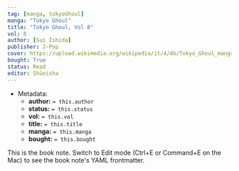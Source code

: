 ```yaml
---
tag: [manga, tokyoGhoul]
manga: "Tokyo Ghoul"
title: "Tokyo Ghoul, Vol 8"
vol: 8
author: [Sui Ishida]
publisher: J-Pop
cover: https://upload.wikimedia.org/wikipedia/it/4/4b/Tokyo_Ghoul_manga.jpg
bought: True
status: Read
editor: Shūeisha
---
```



- Metadata:
	- **author:** `= this.author`
	- **status:** `= this.status`
	- **vol:** `= this.vol`
	- **title:** `= this.title`
	- **manga:** `= this.manga`
	- **bought:** `= this.bought`

This is the book note. Switch to Edit mode (Ctrl+E or Command+E on the Mac) to see the book note's YAML frontmatter.